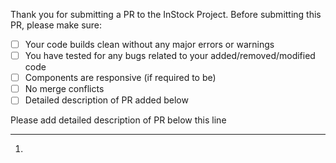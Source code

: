 Thank you for submitting a PR to the InStock Project.
Before submitting this PR, please make sure:

- [ ] Your code builds clean without any major errors or warnings
- [ ] You have tested for any bugs related to your added/removed/modified code
- [ ] Components are responsive (if required to be)
- [ ] No merge conflicts
- [ ] Detailed description of PR added below

Please add detailed description of PR below this line

---

1.
